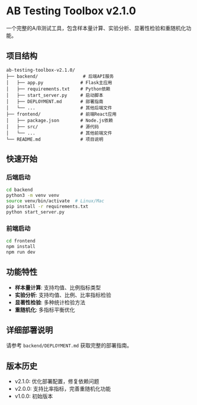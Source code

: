 # AB Testing Toolbox v2.1.0

一个完整的A/B测试工具，包含样本量计算、实验分析、显著性检验和重随机化功能。

## 项目结构

```
ab-testing-toolbox-v2.1.0/
├── backend/                 # 后端API服务
│   ├── app.py              # Flask主应用
│   ├── requirements.txt    # Python依赖
│   ├── start_server.py     # 启动脚本
│   ├── DEPLOYMENT.md       # 部署指南
│   └── ...                 # 其他后端文件
├── frontend/               # 前端React应用
│   ├── package.json        # Node.js依赖
│   ├── src/                # 源代码
│   └── ...                 # 其他前端文件
└── README.md               # 项目说明
```

## 快速开始

### 后端启动
```bash
cd backend
python3 -m venv venv
source venv/bin/activate  # Linux/Mac
pip install -r requirements.txt
python start_server.py
```

### 前端启动
```bash
cd frontend
npm install
npm run dev
```

## 功能特性

- **样本量计算**: 支持均值、比例指标类型
- **实验分析**: 支持均值、比例、比率指标检验
- **显著性检验**: 多种统计检验方法
- **重随机化**: 多指标平衡优化

## 详细部署说明

请参考 `backend/DEPLOYMENT.md` 获取完整的部署指南。

## 版本历史

- v2.1.0: 优化部署配置，修复依赖问题
- v2.0.0: 支持比率指标，完善重随机化功能
- v1.0.0: 初始版本 